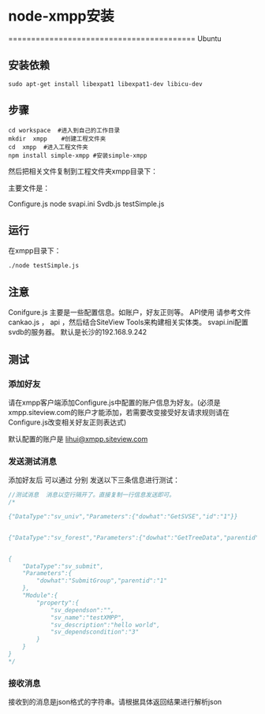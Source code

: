 # node-xmpp安装
=========================================
Ubuntu
## 安装依赖
```shell
sudo apt-get install libexpat1 libexpat1-dev libicu-dev
```

## 步骤

```shell
cd workspace  #进入到自己的工作目录
mkdir  xmpp    #创建工程文件夹
cd  xmpp  #进入工程文件夹
npm install simple-xmpp #安装simple-xmpp
```
然后把相关文件复制到工程文件夹xmpp目录下：

主要文件是：

Configure.js
node
svapi.ini
Svdb.js
testSimple.js

## 运行

在xmpp目录下：
```shell
./node testSimple.js

```

## 注意
Conifgure.js 主要是一些配置信息。如账户，好友正则等。
API使用 请参考文件   cankao.js ， api ，然后结合SiteView Tools来构建相关实体类。
svapi.ini配置svdb的服务器。 默认是长沙的192.168.9.242

## 测试

### 添加好友

请在xmpp客户端添加Configure.js中配置的账户信息为好友。(必须是xmpp.siteview.com的账户才能添加，若需要改变接受好友请求规则请在Configure.js改变相关好友正则表达式)

默认配置的账户是 lihui@xmpp.siteview.com

### 发送测试消息
添加好友后 可以通过  分别  发送以下三条信息进行测试：
```js
//测试消息  消息以空行隔开了。直接复制一行信息发送即可。
/*

{"DataType":"sv_univ","Parameters":{"dowhat":"GetSVSE","id":"1"}}


{"DataType":"sv_forest","Parameters":{"dowhat":"GetTreeData","parentid":"1","onlySon":true}}


{
	"DataType":"sv_submit",
	"Parameters":{
		"dowhat":"SubmitGroup","parentid":"1"
	},
	"Module":{
		"property":{
			"sv_dependson":"",
			"sv_name":"testXMPP",
			"sv_description":"hello world",
			"sv_dependscondition":"3"
		}
	}
}
*/
```

### 接收消息

接收到的消息是json格式的字符串。请根据具体返回结果进行解析json
